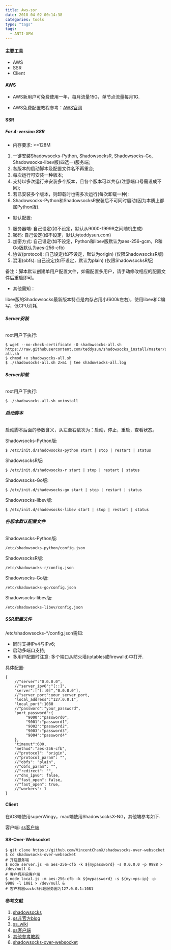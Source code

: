 ```yaml
---
title: Aws-ssr
date: 2018-04-02 00:14:38
categories: tools
type: "tags"
tags: 
  - ANTI-GFW
---
```


#### 主要工具

- AWS
- SSR
- Client

#### AWS

- AWS新用户可免费使用一年，每月流量15G，单节点流量每月1G.

- AWS免费配置教程参考：[AWS官网](https://aws.amazon.com/cn/free/)

<!-- more -->

#### SSR

##### For 4-version SSR

- 内存要求: >=128M

1. 一键安装Shadowsocks-Python, ShadowsocksR, Shadowsocks-Go, Shadowsocks-libev版(四选一)服务端;
2. 各版本的启动脚本及配置文件名不再重合;
3. 每次运行可安装一种版本;
4. 支持以多次运行来安装多个版本，且各个版本可以共存(注意端口号需设成不同);
5. 若已安装多个版本，则卸载时也需多次运行(每次卸载一种);
6. Shadowsocks-Python和ShadowsocksR安装后不可同时启动(因为本质上都属Python版).

- 默认配置:

1. 服务器端: 自己设定(如不设定，默认从9000-19999之间随机生成)
2. 密码: 自己设定(如不设定，默认为teddysun.com)
3. 加密方式: 自己设定(如不设定，Python和libev版默认为aes-256-gcm，R和Go版默认为aes-256-cfb)
4. 协议(protocol): 自己设定(如不设定，默认为origin) (仅限ShadowsocksR版)
5. 混淆(obfs): 自己设定(如不设定，默认为plain) (仅限ShadowsocksR版)

备注：脚本默认创建单用户配置文件，如需配置多用户，请手动修改相应的配置文件后重启即可。

- 其他需知：

libev版的Shadowsocks最新版本特点是内存占用小(600k左右)，使用libev和C编写，低CPU消耗.


###### **Server安装**

root用户下执行:

```
$ wget --no-check-certificate -O shadowsocks-all.sh https://raw.githubusercontent.com/teddysun/shadowsocks_install/master/shadowsocks-all.sh
$ chmod +x shadowsocks-all.sh
$ ./shadowsocks-all.sh 2>&1 | tee shadowsocks-all.log
```

###### **Server卸载**

root用户下执行:

```
$ ./shadowsocks-all.sh uninstall
```

###### **启动脚本**

启动脚本后面的参数含义，从左至右依次为：启动，停止，重启，查看状态。

Shadowsocks-Python版:

```
$ /etc/init.d/shadowsocks-python start | stop | restart | status
```

ShadowsocksR版:

```
$ /etc/init.d/shadowsocks-r start | stop | restart | status
```

Shadowsocks-Go版:

```
$ /etc/init.d/shadowsocks-go start | stop | restart | status
```

Shadowsocks-libev版:

```
$ /etc/init.d/shadowsocks-libev start | stop | restart | status
```

###### **各版本默认配置文件**

Shadowsocks-Python版:

```
/etc/shadowsocks-python/config.json
```

ShadowsocksR版:

```
/etc/shadowsocks-r/config.json
```

Shadowsocks-Go版:

```
/etc/shadowsocks-go/config.json
```

Shadowsocks-libev版:

```
/etc/shadowsocks-libev/config.json
```

##### SSR配置文件

/etc/shadowsocks-\*/config.json需知:

- 同时支持IPv4与IPv6;
- 启动多端口支持;
- 多用户配置时注意: 多个端口从防火墙(iptables或firewalld)中打开.

具体配置:

```
{
    //"server":"0.0.0.0",
    //"server_ipv6":"[::]",
    "server":["[::0]","0.0.0.0"],
    //"server_port":your_server_port,
    "local_address":"127.0.0.1",
    "local_port":1080
    //"password":"your_password",
    "port_password":{
         "9000":"password0",
         "9001":"password1",
         "9002":"password2",
         "9003":"password3",
         "9004":"password4"
    },
    "timeout":600,
    "method":"aes-256-cfb",
    //"protocol": "origin",
    //"protocol_param": "",
    //"obfs": "plain",
    //"obfs_param": "",
    //"redirect": "",
    //"dns_ipv6": false,
    //"fast_open": false,
    //"fast_open": true,
    //"workers": 1
}
```

#### Client

在iOS端使用superWingy，mac端使用ShadowsocksX-NG，其他端参考如下.

客户端: [ss客户端](https://shadowsocks.org/en/download/clients.html)

#### SS-Over-Websocket

```
$ git clone https://github.com/VincentChanX/shadowsocks-over-websocket
$ cd shadowsocks-over-websocket
# 开启服务端
$ node server.js -m aes-256-cfb -k ${mypassword} -s 0.0.0.0 -p 9988 > /dev/null &
# 客户机开启客户端
$ node local.js -m aes-256-cfb -k ${mypassword} -s ${my-vps-ip} -p 9988 -l 1081 > /dev/null &
# 客户机器socks5代理服务器为127.0.0.1:1081
```

#### 参考文献
1. [shadowsocks](https://github.com/teddysun/shadowsocks_install)
2. [ss非官方blog](https://shadowsocks.be/)
3. [ss_wiki](https://github.com/iMeiji/shadowsocks_install/wiki)
4. [ss客户端](https://shadowsocks.org/en/download/clients.html)
5. [其他参考教程](http://kr1.crossfirewall.win:8000/archives.html)
6. [shadowsocks-over-websocket](http://www.xuxiaobo.com/?p=3051)
